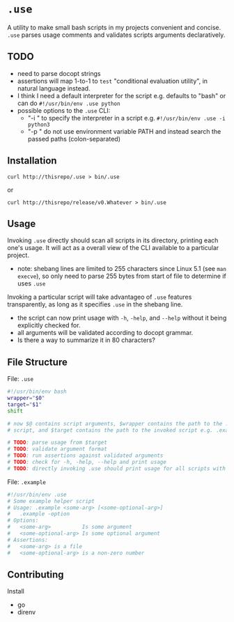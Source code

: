 # `.use`

A utility to make small bash scripts in my projects convenient and concise.
`.use` parses usage comments and validates scripts arguments declaratively.

## TODO

- need to parse docopt strings
- assertions will map 1-to-1 to `test` "conditional evaluation utility", in natural language instead.
- I think I need a default interpreter for the script e.g. defaults to "bash" or can do `#!/usr/bin/env .use python`
- possible options to the `.use` CLI:
  - "-i <interpreter>" to specify the interpreter in a script e.g. `#!/usr/bin/env .use -i python3`
  - "-p <path>" do not use environment variable PATH and instead search the passed paths (colon-separated)

## Installation

`curl http://thisrepo/.use > bin/.use`

or

`curl http://thisrepo/release/v0.Whatever > bin/.use`

## Usage

Invoking `.use` directly should scan all scripts in its directory, printing
each one's usage. It will act as a overall view of the CLI available to a
particular project.
- note: shebang lines are limited to 255 characters since Linux 5.1 (see `man
  execve`), so only need to parse 255 bytes from start of file to determine if
  uses `.use`

Invoking a particular script will take advantageo of `.use` features
transparently, as long as it specifies `.use` in the shebang line.
- the script can now print usage with `-h`, `-help`, and `--help` without it
  being explicitly checked for.
- all arguments will be validated according to docopt grammar.
- Is there a way to summarize it in 80 characters?

## File Structure

File: `.use`

```sh
#!/usr/bin/env bash
wrapper="$0"
target="$1"
shift

# now $@ contains script arguments, $wrapper contains the path to the .use
# script, and $target contains the path to the invoked script e.g. .example 

# TODO: parse usage from $target
# TODO: validate argument format
# TODO: run assertions against validated arguments
# TODO: check for -h, -help, --help and print usage
# TODO: directly invoking .use should print usage for all scripts with shebang `.use`.
```

File: `.example`

```sh
#!/usr/bin/env .use
# Some example helper script
# Usage: .example <some-arg> [<some-optional-arg>]
#   .example -option 
# Options:
#   <some-arg>          Is some argument
#   <some-optional-arg> Is some optional argument
# Assertions:
#   <some-arg> is a file
#   <some-optional-arg> is a non-zero number
```

## Contributing

Install
- go
- direnv
